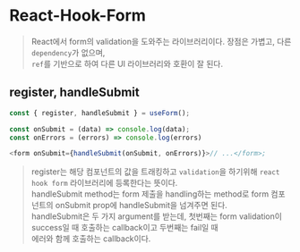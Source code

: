 # React-Hook-Form

> React에서 form의 validation을 도와주는 라이브러리이다. 장점은 가볍고, 다른 `dependency`가 없으며,  
> `ref`를 기반으로 하여 다른 UI 라이브러리와 호환이 잘 된다.

## register, handleSubmit

```js
const { register, handleSubmit } = useForm();

const onSubmit = (data) => console.log(data);
const onErrors = (errors) => console.log(errors)

<form onSubmit={handleSubmit(onSubmit, onErrors)}>// ...</form>;
```

> register는 해당 컴포넌트의 값을 트래킹하고 `validation`을 하기위해 `react hook form` 라이브러리에 등록한다는 뜻이다.  
> handleSubmit method는 form 제출을 handling하는 method로 form 컴포넌트의 onSubmit prop에 handleSubmit을 넘겨주면 된다.  
> handleSubmit은 두 가지 argument를 받는데, 첫번째는 form validation이 success일 때 호출하는 callback이고 두번째는 fail일 때  
> 에러와 함께 호출하는 callback이다.

